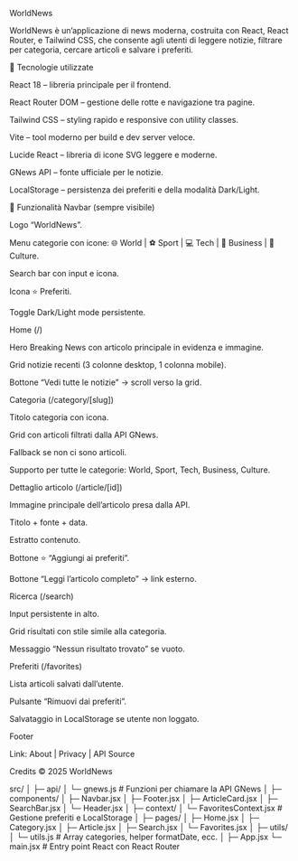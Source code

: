 WorldNews

WorldNews è un’applicazione di news moderna, costruita con React, React Router, e Tailwind CSS, che consente agli utenti di leggere notizie, filtrare per categoria, cercare articoli e salvare i preferiti.

🔹 Tecnologie utilizzate

React 18 – libreria principale per il frontend.

React Router DOM – gestione delle rotte e navigazione tra pagine.

Tailwind CSS – styling rapido e responsive con utility classes.

Vite – tool moderno per build e dev server veloce.

Lucide React – libreria di icone SVG leggere e moderne.

GNews API – fonte ufficiale per le notizie.

LocalStorage – persistenza dei preferiti e della modalità Dark/Light.

🔹 Funzionalità
Navbar (sempre visibile)

Logo “WorldNews”.

Menu categorie con icone: 🌐 World | ⚽ Sport | 💻 Tech | 💼 Business | 🎨 Culture.

Search bar con input e icona.

Icona ⭐ Preferiti.

Toggle Dark/Light mode persistente.

Home (/)

Hero Breaking News con articolo principale in evidenza e immagine.

Grid notizie recenti (3 colonne desktop, 1 colonna mobile).

Bottone “Vedi tutte le notizie” → scroll verso la grid.

Categoria (/category/[slug])

Titolo categoria con icona.

Grid con articoli filtrati dalla API GNews.

Fallback se non ci sono articoli.

Supporto per tutte le categorie: World, Sport, Tech, Business, Culture.

Dettaglio articolo (/article/[id])

Immagine principale dell’articolo presa dalla API.

Titolo + fonte + data.

Estratto contenuto.

Bottone ⭐ “Aggiungi ai preferiti”.

Bottone “Leggi l’articolo completo” → link esterno.

Ricerca (/search)

Input persistente in alto.

Grid risultati con stile simile alla categoria.

Messaggio “Nessun risultato trovato” se vuoto.

Preferiti (/favorites)

Lista articoli salvati dall’utente.

Pulsante “Rimuovi dai preferiti”.

Salvataggio in LocalStorage se utente non loggato.

Footer

Link: About | Privacy | API Source

Credits © 2025 WorldNews

src/
│
├─ api/
│  └─ gnews.js               # Funzioni per chiamare la API GNews
│
├─ components/
│  ├─ Navbar.jsx
│  ├─ Footer.jsx
│  ├─ ArticleCard.jsx
│  ├─ SearchBar.jsx
│  └─ Header.jsx
│
├─ context/
│  └─ FavoritesContext.jsx   # Gestione preferiti e LocalStorage
│
├─ pages/
│  ├─ Home.jsx
│  ├─ Category.jsx
│  ├─ Article.jsx
│  ├─ Search.jsx
│  └─ Favorites.jsx
│
├─ utils/
│  └─ utils.js               # Array categories, helper formatDate, ecc.
│
├─ App.jsx
└─ main.jsx                  # Entry point React con React Router

